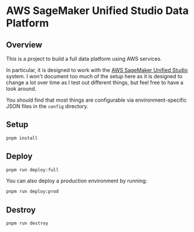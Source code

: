 # AWS SageMaker Unified Studio Data Platform

## Overview

This is a project to build a full data platform using AWS services.

In particular, it is designed to work with the [AWS SageMaker Unified Studio](https://aws.amazon.com/sagemaker/unified-studio/) system. I won't document too much of the setup here as it is designed to change a lot over time as I test out different things, but feel free to have a look around.

You should find that most things are configurable via environment-specific JSON files in the `config` directory.

## Setup

```bash
pnpm install
```

## Deploy

```bash
pnpm run deploy:full
```

You can also deploy a production environment by running:

```bash
pnpm run deploy:prod
```

## Destroy

```bash
pnpm run destroy
```